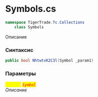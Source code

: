 
# Symbols.cs
```csharp
namespace TigerTrade.Tc.Collections  
    class Symbols
```

Описание

### Синтаксис
```csharp
public bool NhtwtvK2C3l(Symbol _param1)
```

### Параметры  
<mark style="color:yellow;">`_param1`</mark> <mark style="color:red;">*`Symbol`*</mark>  
 *Описание*  
  

                    
                    